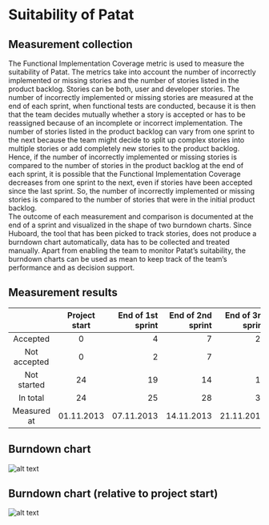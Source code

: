 # Suitability of Patat

## Measurement collection

The  Functional Implementation Coverage metric is used to measure the suitability of Patat.  The metrics take into account the number of incorrectly implemented or missing  stories and the number of stories listed in the product backlog.  Stories can be both, user and developer stories. The number of incorrectly implemented or missing stories are  measured at the end of each sprint, when functional tests are conducted, because it is then that the team decides mutually whether a story is accepted or has to be reassigned because of an incomplete or incorrect implementation. The number of stories listed in the product backlog can vary from one sprint to the next because the team might decide to split up complex stories into multiple stories or add completely new stories to the product backlog.  Hence, if the number of incorrectly implemented or missing stories is compared to the number of stories in the product backlog at the end of each sprint, it is possible that the Functional Implementation Coverage decreases from one sprint to the next, even if stories have been accepted since the last sprint. So, the number of incorrectly implemented or missing stories is compared to the number of stories that were in the initial product backlog.  
The outcome of each measurement and comparison is documented at the end of a sprint and visualized in the shape of two burndown charts. Since Huboard, the tool that has been picked to track stories, does not produce a burndown chart automatically, data has to be collected and treated manually. Apart from enabling the team to monitor Patat’s suitability, the burndown charts can be used as mean to keep track of the team’s performance and as decision support. 

## Measurement results

| 				    | Project start   | End of 1st sprint | End of 2nd sprint | End of 3rd sprint
| :---------------: | :-------------: | ----------------: | ----------------: | ----------------:
| Accepted          | 0               | 4                 | 7                 | 20
| Not accepted      | 0               | 2                 | 7                 | 2
| Not started       | 24              | 19                | 14                | 13
| In total          | 24              | 25                | 28                | 35
| Measured at       | 01.11.2013      | 07.11.2013        | 14.11.2013        | 21.11.2013

## Burndown chart

![alt text](https://raw.github.com/SEP007/resources/master/quality-metrics/suitability/resources/131121-burndown_chart1.png)

## Burndown chart (relative to project start)

![alt text](https://raw.github.com/SEP007/resources/master/quality-metrics/suitability/resources/131121-burndown_chart2.png)
